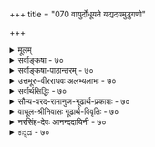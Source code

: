 +++
title = "070 वायुर्दोधूयते यद्यदयमुडुगणो"

+++
<details><summary>मूलम्</summary>

वायुर्दोधूयते यद्यदयमुडुगणो बम्भ्रमीति द्रुतं खे तेजो जाज्वल्यते यद्यदपि (जलनिधि)न जलधिर्माधवीं दोधवीति ।  
भूर्यद्वा बोभवीति स्थिरचरधृतये तच्च तादृक्च सर्वं स्वायत्ताशेषसत्तास्थितियतनपरब्रह्मलीलोर्मिचक्रम् ॥ ७० ॥
</details>

<details><summary>सर्वाङ्कषा - ७०</summary>

वेदान्तिनां युष्माकं परमात्मचिन्तां परित्यज्य काकदन्तपरीक्षावत् एतादृशजडद्रव्यचिन्तनं युक्तं वेत्याक्षेपे, एतच्चिन्ताफलं प्रदर्शयति - वायुरित्यादिना । पौनःपुन्यद्योतनार्थं यङन्तप्रयोगाः । वायुः दोधूयते, 

[[123]]

भूर्यद्वा बोभवीति स्थिरचरघृतये तच्च तादृक्च सर्वं 

स्वायत्ताशेषसत्तास्थितियतनपरब्रह्मलीलोर्मिचक्रम् ॥70॥ 

इति तत्त्वमुक्ताकलापे 





धूञ् कम्पने, सदा चलतीति यत्, यच्च अयम्, **उडुगणः** = तारानक्षत्रादिसमुदायः खे निरालम्बे आकाशे **द्रुतम्** = अतिवेगेन **बंभ्रमीति** = सदा भ्रमति, तेजः जाज्वल्यते इति यत्, यदपि **जलनिधिः** = समुद्रः **माधवीम्** = 'विष्णुपत्नीं महीं देवीं माधवीं माधवप्रियाम्' (भूसूक्तम् ) इति श्रुत्या माधवपत्नीं भुवम् **दोधवीति** = स्वतरङ्गार्भटैः सदा चालयतीवेति यत्, यङ्लुगन्तः; एवमपि **भूः** = भूमिः **स्थिरचरघृतये** = स्थावरजङ्गमानां धारणार्थं **बोभवीति** = सदा समर्था भवतीति यत्, अयमपि यङ्लुगन्तः; तच्च तादृक् च **यत्** = उक्तं सर्वम्, एतादृशमन्यदन्यच्च यादृशं चित्रविचित्रादि जगति वर्तते, तत् सर्वम्, स्वायत्ताशेषसत्तास्थिति- **यतनपरब्रह्मलीलोर्मिचक्रम्** = स्वाधीननिखिलचेतनाचेतनस्वरूपस्थितिप्रवृत्तिविशेषस्य अस्मत्प्रभोः परब्रह्मणः अनन्तलीलासागरतरङ्गरूपाणि सर्वाणि । अत एवात्र जगन्मिथ्यात्वसाधनक्लेशोऽपि न स्वीकृत्तस्तार्किक - सिंहैः । निर्विशेषवादफलभूतोऽयं जगन्मिथ्यात्ववादः । निर्विशेषवादस्य निरवकाशत्वप्रदर्शनेनैव स्वयं गलहस्तितो जगन्मिथ्यात्ववादः । शिष्टमपि नायकसरे विस्तरेण भविष्यति ॥ 

श्रीतुरगवदनतेजोबृंहिताश्चर्यशक्तिः, अत एव सर्वज्ञः सर्वतन्त्रस्वतन्त्रः परमाचार्योऽयम् अन्ते- ' इत्थं श्रीवेङ्कटेशः श्रुतममत जगन्मूलकन्दं मुकुन्दं विस्तारो यस्य विश्वं मुनिभिरभिदधे विस्तरं वाङ्मयं च ' ( अद्रव्य. 134 ) इति नामरूपविशिष्टं जगत्सर्वम् परमात्मविभूतिरूपमभिदधाति । भगवानपि – 'एतां विभूतिं योगं च मम यो वेत्ति तत्त्वतः । सोऽविकम्प्येन योगेन युज्यते नात्र संशयः ॥ ' ( गी. 10-7 ) इति विभूतियोगचिन्तनस्य भक्तिवर्धकत्वं स्पष्टमाह । विभूतिर्नाम भगवद्वैभवम् । अस्य विविधविचित्ररचनस्य जगतो भगवद्वैभवप्रकाशकत्वात्, जगदपि तद्विभूतिः । एतदनुगुणविचित्रशक्तिमत्त्वमेव योगः । भगवान् खलु योगेश्वरेश्वरः । ' आराममस्य पश्यति न तं पश्यति कश्चन' (बृ. 6-3-14 ) इति श्रुतिस्त्रानुसन्धेया ज्ञानिभक्तानामिदं जगत् **भगवद्विहारभूमिः** = आरामः । अज्ञानिनां तु कारागारः । शुष्कज्ञानिनां तु मिथ्या । ' लोकवत्तु लीलाकैवल्यम्' (ब्र.सू. 2-9-33 ) इति हि भगवान् व्यासः । अत एव अस्य लीलाविभूतिरिति नाम । नित्यलीलारूपोभयविभूतिविशिष्टमेव ब्रह्म सदेति भगवान् रामानुजोऽपि । तच्छिष्यवर्यमात्मानं धन्ययन्नयमप्याचार्यसार्वभौमः 'सर्वमिदमस्मत्प्रभोः प्रभाव एव, पश्यत' इति भगवद्नुभवसाम्राज्यं प्रविविक्षूणां कृते भगवद्योगविवृद्ध्यै एतच्चिन्तनम् इति शिक्षयति । 

एवमस्य परमात्मविभूतिरूपत्वादेव जगत्सत्यत्वं पृथङ्न स्थाप्यतेऽस्मिन् जडद्रव्यसरे, किन्तु अग्रे ( नायक. स. 43 श्लोकादारभ्य ) ईश्वरसर एव । ब्रह्मभिन्नं सर्वं मिथ्येति मते साधनं सर्वम्, साध्यं च फलम्,

[[124]]

[[1]]

साधकस्सर्वोऽपि मिथ्या किल भवति । 'न निरोधो न चोत्पत्तिः न बद्धो न च साधकः । न मुमुक्षुर्न वै मुक्त इत्येषा परमार्थतः ॥' (मां.का. 2-32 ) इति किल तैः स्पष्टमुच्यते । अत एवैभिरेवाचार्यैः तत्सिद्धान्तं विषयीकृत्य 'चिन्ताशेषदुरर्थदन्तु वचः कन्थाशतग्रन्थिलाः सिद्धान्ताः' (यति-61) इत्युक्तम् ॥ 

ननु तर्हि 'सर्वं न्याय्यं युक्तिमत्त्वात्' इति वदतस्ते शून्यवादो वा जगन्मिथ्यात्ववादो वा कथं निरसनीयः ? अयि भोः ! जानामि त्वां पुरोभागिनासीरम् ! जानामि च ' वीरहा विषमः शून्यः' इति भगवन्नामानि । परन्तु त्वमेव न जानासि वार्तानां मर्यादाम् ॥ 

[[1]]

रामानुजीया एव प्रायस्तं सूक्ष्मं सम्यङ्न जानन्ति, त्वं कथं जानीयाः ! जन्माद्यधिकरणे भगवद्रामानुजैः सत्यपदेन जगद्व्यावृत्तिर्वर्ण्यते । अतो जगतोऽनृतत्वरूपं मिथ्यात्वमस्माकं संमतमेव, असत्यत्वरूपं मिथ्यात्वमेव निरस्यते । को भेदोऽसत्यत्वमिथ्यात्वयोः ? अयि भोः ! 'सत्यं चानृतं च सत्यमभवत्' इति श्रुतिरपि नाधीता त्वया । किं विस्तरेण ! 'अशेषचिदचित्प्रकारकं ब्रह्मैकमेव तत्त्वम्' (न्या. सि. 1) इति प्रतिजानात्ययं सिंहः । अतः ब्रह्म न निर्विशेषम्, किन्तु सविशेषमेव । अत एव सविशेषाद्वैतदर्शनमिदम् । भवदाचार्यस्यापीदमेव संमतमिति सर्वमग्रे स्पष्टं भविष्यति ॥ 

यदि चास्य जगतः सर्वथा हेयत्वम्, तदा हेयाहेयद्वन्द्वापातात् कथं मुक्तिः ? ननु तर्हि मोक्षस्योपादेयत्वं न स्यात्; उपादेयत्वाङ्गीकारे हेयस्यापि प्राप्त्या द्वन्द्वापातादिति चेत्, सत्यम्, आरम्भावस्थायामेवेयं स्थितिः । परिपूर्णपक्वावस्थायां तु 'वैकुण्ठवासेऽपि न मेऽभिलाषः ' ( वै. पञ्चा. 54 ) इति हि घोषयत्ययमाचार्यतल्लजः । ‘इदमर्थवादमात्रम्' – इत्यादिकं तु असंप्रदायज्ञानामज्ञानमात्रम् । 'निरन्तरं निर्विशतस्त्वदीयमस्पृष्टचिन्तापदमाभिरूप्यम् । सत्यं शपे वारणशैलनाथः !' इति शिष्टं पादत्रयम् । अतो मुक्तिः उर्वारुकफलबन्धमुक्तिसदृशा येषाम्, तेषां प्रत्येकमोक्षापेक्षा न स्यादेव । अत इदं सर्वं संपूर्णफलस्वरूपचिन्तनम्, तत्तदधिकारिभेदेन, नेतरसैद्धान्तिकानामिव काकदन्तपरीक्षेति बोधयन्नस्मान् सदाधमर्णीकरोत्ययमाचार्यसार्वभौम इति सर्वं सुमङ्गलम् ॥ ७० ॥
</details>


<details><summary>सर्वाङ्कषा-पाठान्तरम् - ७०</summary>

वेदान्तिनां युष्माकं परमात्मचिन्तां परित्यज्य काकदन्तपरीक्षावत्‌ एतादृशजडद्रव्यचिन्तनं युक्तं वेत्याक्षेपे, एतच्चिन्ताफलं प्रदर्शयति - वायुरित्यादिना । पौनःपुन्यद्योतनार्थं यङन्तप्रयोगाः । वायुः दोधूयते, धूञ्‌ कम्पने, सदा चलतीति यत्‌, यच्च अयम्‌, उडुगणः = तारानक्षत्रादिसमुदायः खे = निरालम्बे आकाशे, द्रुतम्‌ = अतिवेगेन, बंभ्रमीति = सदा भ्रमति, तेजः जाज्वल्यते इति यत्‌, यदपि जलनिधिः = समुद्रः माधवीम्‌ = 'विष्णुपत्नीं महीं देवीं माधवीं माधवप्रियाम्‌' (भूसूक्तम्‌) इति श्रुत्या माधवपत्नीं भुवम्‌ दोधवीति = स्वतरङ्गार्भटैः सदा चालयतीवेति यत्‌, यङ्लुगन्तः; एवमपि भूः = भूमिः स्थिरचरधृतये = स्थावरजङ्गमानां धारणार्थं बोभवीति = सदा समर्था भवतीति यत्‌, अयमपि यङ्लुगन्तः; तच्च तादृक्‌ च यत्‌ = उक्तं सर्वम्‌, एतादृशमन्यदन्यच्च यादृशं चित्रविचित्रादि जगति वर्तते, तत्‌ सर्वम्‌, स्वायत्तारोषसत्तास्थिति-यतनपरब्रह्मलीलोर्मिचक्रम्‌ = स्वाधीननिखिलचेतनाचेतनस्वरूपरिथतिप्रवृत्तिविशेषस्य अस्मत्प्रभोः परब्रह्मणः अनन्तलीलासागरतरङ्गरूपाणि सर्वाणि । अत एवात्र जगन्मिथ्यात्वसाधनक्लेशोऽपि न स्वीकृतस्तार्किकसिंहैः । निर्विशेषवादफलभूतोऽयं जगन्मिथ्यात्ववादः । निर्विशेषवादस्य निरवकाशत्वप्रदर्शनेनैव स्वयं गळहस्तितो जगन्मिथ्यात्ववादः । शिष्टमपि नायकसरे विस्तरेण भविष्यति ॥   
श्रीतुरगवदनतेजोबृंहिताश्चर्यशक्तिः, अत एव सर्वज्ञः सर्वतन्त्रस्वतन्त्रः परमाचार्योऽयम्‌ अन्ते - 'इत्थं श्रीवेङ्कटेशः श्रुतममत जगन्मूलकन्दं मुकुन्दं विस्तारो यस्य विश्वं मुनिभिरभिदधे विस्तरं वाङ्मयं च' (अद्रव्य. १३४) इति नामरूपविशिष्टं जगत्सर्वं परमात्मविभूतिरूपमभिदधाति । भगवानपि - 'एतां विभूतिं योगं च मम यो वेत्ति तत्त्वतः । सोऽविकम्पेन योगेन युज्यते नात्र संशयः ॥' (गी.१०-७) इति विभूतियोगचिन्तनस्य भक्तिवर्धकत्वं स्पष्टमाह । विभूतिर्नाम भगवद्वैभवम्‌ । अस्य विविधविचित्ररचनस्य जगतो भगवद्वैभवप्रकाशकत्वात्‌, जगदपि तद्विभूतिः । एतदनुगुणविचित्रशक्तिमत्त्वमेव योगः । भगवान्‌ खलु योगेश्वरेश्वर: । 'आराममस्य पश्यति न तं पश्यति कश्चन' (बृ.६-३-१४) इति श्रुतिरत्रानुसन्धेया । ज्ञानिभक्तानामिदं जगत्‌ भगवद्विहारभूमिः = आरामः । अज्ञानिनां तु कारागारः । शुष्कज्ञानिनां तु मिथ्या । 'लोकवत्तु लीलाकैवल्यम्‌' (ब्र.सू.२-९-३३) इति हि भगवान्‌ व्यासः । अत एव अस्य लीलाविभूतिरिति नाम । नित्यलीलारूपोभयविभूतिविशिष्टमेव ब्रह्म सदेति भगवान्‌ रामानुजोऽपि । तच्छिष्यवर्यमात्मानं धन्ययन्नयमप्याचार्यसार्वभौमः 'सर्वमिदमस्मत्प्रभोः प्रभाव एव, पश्यत' इति भगवदनुभवसाम्राज्यं प्रविविक्षूणां कृते भगवद्योगविवृद्ध्यै एतच्चिन्तनम्‌ इति शिक्षयति ॥   
एवमस्य परमात्मविभूतिरूपत्वादेव जगत्सत्यत्वं पृथङ्न स्थाप्यतेऽस्मिन्‌ जडद्रव्यसरे, किन्तु अग्रे (नायक.स.४३ श्लोकादारभ्य) ईश्वरसर एव । ब्रह्मभिन्नं सर्वं मिथ्येति मते साधनं सर्वम्‌, साध्यं च फलम्‌, साधकस्सर्वोऽपि मिथ्या किल भवति । 'न निरोधो न चोत्पत्तिः नः बद्धो न च साधकः । न मुमुक्षुर्न वै मुक्त इत्येषा परमार्थतः ॥' (मां.का.२-३२) इति किल तैः स्पष्टमुच्यते । अत एवैभिरेवाचार्यैः तत्सिद्धान्तं विषयीकृत्य 'चिन्ताशेषदुरर्थदन्तुरवचःकन्थाशतग्रन्थिलाः सिद्धान्ताः' (यति-६१) इत्युक्तम्‌ ॥   
ननु तर्हि 'सर्वं न्याय्यं युक्तिमत्त्वात्‌' इति वदतस्ते शून्यवादो वा जगन्मिथ्यात्ववादो वा कथं निरसनीयः? अयि भोः! जानामि त्वां पुरोभागिनासीरम्‌! जानामि च 'वीरहा विषमः शून्यः' इति भगवन्नामानि । परन्तु त्वमेव न जानासि वार्तानां मर्यादाम्‌ ॥   
रामानुजीया एव प्रायस्तं सूक्ष्मं सम्यङ्न जानन्ति, त्वं कथं जानीयाः! जन्माद्यधिकरणे भगवद्रामानुजैः सत्यपदेन जगद्व्यावृत्तिर्वर्ण्यते । अतो जगतोऽनृतत्वरूपं मिथ्यात्वमस्माकं संमतमेव, असत्यत्वरूपं मिथ्यात्वमेव निरस्यते । को भेदोऽसत्यत्वमिथ्यात्वयोः? अयि भोः! 'सत्यं चानृतं च सत्यमभवत्‌' इति श्रुतिरपि नाधीता त्वया । किं विस्तरेण! 'अशेषचिदचित्प्रकारकं ब्रह्मैकमेव तत्त्वम्‌' (न्या.सि.१) इति प्रतिजानात्ययं सिंहः । अतः ब्रह्म न निर्विशेषम्‌, किन्तु सविशेषमेव । अत एव सविशेषाद्वैतदर्शनमिदम्‌ । भवदाचार्यस्यापीदमेव संमतमिति सर्वमग्रे स्पष्टं भविष्यति ॥   
यदि चास्य जगतः सर्वथा हेयत्वम्‌, तदा हेयाहेयद्वन्द्वापातात्‌ कथं मुक्तिः? ननु तर्हि मोक्षस्योपदेयत्वं न स्यात्‌; उपादेयत्वाङ्गीकारे हेयस्यापि प्राप्त्या द्वन्द्वापातादिति चेत्‌, सत्यम्‌, आरम्भावस्थायामेवेयं स्थितिः । परिपूर्णपक्वावस्थायां तु 'वैकुण्ठवासेऽपि नः मेऽभिलाषः' (व.पञ्चा.४९) इति हि घोषयत्ययमाचार्यतल्लजः । 'इदमर्थवादमात्रम्‌' - इत्यादिकं तु असंप्रदायज्ञानामज्ञानमात्रम्‌ । 'निरन्तरं निर्विशतस्त्वदीयमस्पृष्टचिन्तापदमाभिरूप्यम्‌ । सत्यं शपे वारणशैलनाथ!' इति शिष्टं पादत्रयम्‌ । अतो मुक्तिः उर्वारुकफलबन्धमुक्तिसदृशा येषाम्‌, तेषां प्रत्येकमोक्षापेक्षा न स्यादेव । अत इदं सर्वं संपूर्णफलस्वरूपचिन्तनम्‌, तत्तदधिकारिभेदेन, नेतरसैद्धान्तिकानामिव काकदन्तपरीक्षेति बोधयन्नस्मान्‌ सदाधमर्णीकरोत्ययमाचार्यसार्वभौम इति सर्वं सुमङ्गलम्‌ ॥ ७० ॥   
आचार्यवर्यो ह्ययमेवमत्र सर्वं जगद्विष्णुविभूतिरूपम् ।  
दृष्ट्वातिधन्यो विरजो बभूव तथैव चास्मांश्च चकार धन्यान् ॥  
इति तत्त्वमुक्ताकलापव्याख्यायां सर्वङ्कषाख्यायां जडद्रव्यसरः ।
</details>


<details><summary>उत्तमूरु-वीरराघवः अलभ्यलाभः - ७०</summary>

ननु जडद्रव्यस्येवाजडद्रव्यस्यापि भगवदधीनस्वरूपस्थितिप्रवृत्तिकत्वाविशेषात् अत्र जडद्रव्यसरान्ते भगवदधीनत्ववर्णनं कुतः, तस्य आदौ सर्वनिरूपणान्ते वा कथनं ह्यचितमिति । शंकामपाकुर्वन् अवतारयति प्रकृतेति । कृतस्य विचारस्य ब्रह्मविचाररूपत्वोपपादनार्थं स्वतन्त्रवत् प्रत्यक्षस्यापि जडस्याप्रत्यक्षब्रह्मात्माकत्वस्थापनार्थञ्चेदमिति भावः ।  
दोधूयते । धूञ् कम्पने । सदागतिरधिकं कम्पते । इति यदिति इतिशब्दाध्याहारेऽर्थवर्णनसौकर्यम् । यच्छब्दस्य क्रियाविशेषणतयाऽन्वयेऽपि न दोषः । एवमुपर्यपि । दोधवीति धू विधूनने । दाधवीत्यपि पाठः । धावु गतिशुद्ध्यरिति च धातुः । 'यदपि न जलधिः' इत्येव संकल्पसूर्योदये (९-५.) पाठः । भूमिं व्याप्य न नाशयतीत्यर्थः । नञ्रहितपाठे मेधनदीमुखेन भूमिं शोधयतीत्यर्थः । भूर्यद्वा इत्यत्र वाशब्दप्रयोगः पूर्वधात्वर्थानां व्यापाररूपत्वात् अस्य च सत्तामात्रत्वाद्वैषम्यलोच्य । मेघोदय इति । 'मेघोदयः सागरसंनिवृत्तिरिन्दोर्विभागः स्फुरिनानि वायोः । विद्युद्विभंगो गतिरुष्णरश्मेर्विष्णोर्विचित्राः प्रभवन्ति मायाः' इति पूर्णश्लोकः । सर्वमित्यस्य समुदायवाचित्वाभावेऽपि ऊर्मिचक्रमिति प्रयोगः एकैकधात्वर्थसंतानविवक्षया । अचेतने यत्नायोगात् यतनं व्यापार इति व्याख्यानम् ।  
श्रीरंगलक्ष्मणमुनीन्द्रकृपासमृद्धश्रीवीरराघवसुधीरचितेऽत्र पूर्णः ।  
सर्वार्थसिद्ध्यधिगमार्थमलभ्यलाभे द्रव्यं जडं प्रगुणयन् प्रथमः सरोऽयम् ॥  
परमतगहनार्थव्रातचिन्तामयत्वात् प्रथम इह सरेऽभूत् विस्तृतेयं कृतिर्नः ।  
अधिगतनिगमान्तैः प्रायशस्सुग्रहत्वात् इत उपरि तु मन्ये संग्रहः स्यात् विधेयः ॥  
इति अभिनवदेशिक वात्स्यवीरराघवाचार्यकृतौ अलभ्यलाभाख्ये व्याख्याने जडद्रव्यसरः प्रथमः ॥ ७० ॥
</details>


<details><summary>सर्वार्थसिद्धिः - ७०</summary>

प्रकृतचिन्तावर्गस्य परब्रह्मवैभवव्यञ्जकतया सार्थकत्वं प्रथयति - वायुरिति ॥ माधवीं - पृथिवीम् । "मेघोदय-स्सागरसन्निवृत्तिरित्यादिषूक्तं स्मारयति" - तच्च तादृक्चेति । यतनं - व्यापारः । सुग्रहमन्यत् ॥ ७० ॥ इति सर्वतत्त्वस्थितिप्रवृत्तीनामीश्वरेच्छायत्तत्वम् ॥  
॥ इति श्रीसर्वार्थसिद्धिसमेते तत्त्वमुक्ताकलापे जडद्रव्यसरः प्रथमः ॥ १ ॥
</details>


<details><summary>सौम्य-वरद-रामानुज-गूढार्थ-प्रकाशः - ७०</summary>

दोधूयते । 'धूञ् कम्पने' । दोधवीति पवित्रीकरोति, प्राप्नोतीति वा । 'धावु गतिशुद्धयोः'  
इति धातुः ॥ ७० ॥ उपरितनसराणामेतद्व्याख्यानं नोपलभ्यते ॥  
इति श्रीसौम्यवरदरामानुजविरचिते सर्वार्थमिद्धिप्रकाशे जडद्रव्यसरः प्रथमः ॥
</details>


<details><summary>वाधूल-श्रीनिवासः गूढार्थ-विवृतिः - ७०</summary>

वायुर्दोधूयत इति । माधवीम् = पृथिवीमिति । 'महीं देवीं माधवीम्' इति प्रयोगादिति भावः ॥ ७० ॥  
इति वाधूलकुलतिलकेन महार्यापरनामधेयेन श्रीनिवासेन विरचितायां सर्वार्थसिद्धितात्पर्यप्रकाशिकायां जडद्रव्यसरः प्रथमः ॥
</details>


<details><summary>नरसिंह-देवः आनन्ददायिनी - ७०</summary>

उत्तरश्लोकस्य तत्वनिरूपकत्वादसाङ्गत्यमाशङ्क्य संगतिमाह - प्रकृत(ति)चिन्तावर्गस्येति ॥ ७० ॥  
तुरगवदनशक्त्या बृंहिताश्चर्यशक्तिः कविकथकमृगेन्द्रो वेङ्कटाचार्यवर्यः ।  
अधिहृदयगुहं मे वासमासाद्य नित्यम् व्यलिखदखिलमर्थं ह्माद्यमुक्तासरस्य ॥  
इति कौ(कु)शिककुलजलनिधिसुधाकरस्य निगमान्त(निगमशिखरपर)विद्याकुमुदिनीसंमोद(दिनीनिशा)करस्य वेदान्ताचार्यस्य भागिनेयेन वत्सकुलतिलक(वत्सकुलकलशजलधिकौस्तुभ) श्रीनृसिंहगुरुतनयेन नृसिंहदेवेन विरचितायां सर्वार्थसिद्धिव्याख्यायां आनन्ददायिन्यां जडद्रव्यसरः प्रथमः ॥
</details>


<details><summary>ಕನ್ನಡ - ७०</summary>

ई जड द्रव्यगळ विचारणॆयिन्द पारमार्थिकमार्गक्कॆ एनु सहाय वागुत्तदॆ? वृथा कालहरणवल्लवॆ? ऎम्ब प्रश्नॆगॆ उत्तरवन्नु कॊडुत्तारॆ -यत् वायुर्दोधयते-गाळियु सदा चलिसुत्तिदॆ ऎम्बुदू, यत् अयं उडुगणः द्रुतं खे बम्भ्रमीति...ई नक्षत्रादिमण्डलगळु आकाशदल्लि व्यवस्थितरीतियल्लि वेगवागि सदा सुत्तुत्तिदॆ ऎम्बुदू, यत् तेजः जाज्वल्य ते तेजस्सु सदा प्रज्वलिसुत्तिदॆ ऎम्बुदू, यदपि जलधिः माधवीं न धनीति ई समुद्र ऎन्दू तन्न ऎल्लॆयन्नु मीरि भूमियन्नु नुङ्गदिरुत्तदॆ ऎम्बुदू, यत् भः स्थिर चरध्रतये बोभवीति वा स्थावर मत्तु जङ्गमगळन्नु सदा धरिसलु

श्लोक 70]

85

भूर्यद्वा बोभनीति स्थिरचरद्धतये तम्म ताक्षसर्व स्वायत्तशेषसत्तास्थितियतनपरब्रह्मलीलोर्मिचक्रं ॥ ७० ॥
</details>
